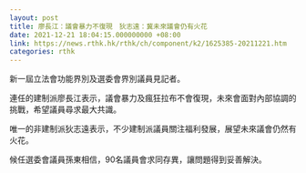 ```yaml
---
layout: post
title: 廖長江：議會暴力不復現　狄志遠：冀未來議會仍有火花
date: 2021-12-21 18:04:15.000000000 +08:00
link: https://news.rthk.hk/rthk/ch/component/k2/1625385-20211221.htm
categories: rthk
---
```


新一屆立法會功能界別及選委會界別議員見記者。

連任的建制派廖長江表示，議會暴力及瘋狂拉布不會復現，未來會面對內部協調的挑戰，希望議員尋求最大共識。

唯一的非建制派狄志遠表示，不少建制派議員關注福利發展，展望未來議會仍然有火花。

候任選委會議員孫東相信，90名議員會求同存異，讓問題得到妥善解決。
